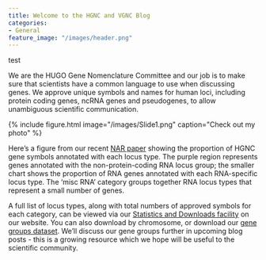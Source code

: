 ```yaml
---
title: Welcome to the HGNC and VGNC Blog
categories:
- General
feature_image: "/images/header.png"
---
```

test

We are the HUGO Gene Nomenclature Committee and our job is to make sure that scientists have a common language to use when discussing genes. We approve unique symbols and names for human loci, including protein coding genes, ncRNA genes and pseudogenes, to allow unambiguous scientific communication.

{% include figure.html image="/images/Slide1.png" caption="Check out my photo" %}

Here’s a figure from our recent [NAR paper](https://www.ncbi.nlm.nih.gov/pubmed/30304474) showing the proportion of HGNC gene symbols annotated with each locus type. The purple region represents genes annotated with the non-protein-coding RNA locus group; the smaller chart shows the proportion of RNA genes annotated with each RNA-specific locus type. The ‘misc RNA’ category groups together RNA locus types that represent a small number of genes. 

A full list of locus types, along with total numbers of approved symbols for each category, can be viewed via our [Statistics and Downloads facility](https://www.genenames.org/cgi-bin/statistics) on our website. You can also download by chromosome, or download our
[gene groups dataset](https://www.genenames.org/cgi-bin/genefamilies/download-all/tsv). We’ll discuss our gene groups further in upcoming blog posts - this is a growing resource which we hope will be useful to the scientific community.


